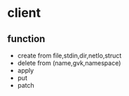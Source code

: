# client

## function
- create from file,stdin,dir,netIo,struct
- delete from (name,gvk,namespace)
- apply
- put
- patch